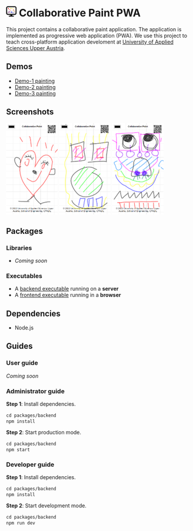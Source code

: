 # <img src="./packages/frontend/images/icon-any-128.png" style="width: 1em; height: 1em;"/> Collaborative Paint PWA

This project contains a collaborative paint application. The application is implemented as progressive web application (PWA). We use this project to teach cross-platform application develoment at [University of Applied Sciences Upper Austria](https://www.fh-ooe.at/).

## Demos

* [Demo-1 painting](https://iot.fh-wels.at/#paint/demo-1)
* [Demo-2 painting](https://iot.fh-wels.at/#paint/demo-2)
* [Demo-3 painting](https://iot.fh-wels.at/#paint/demo-3)

## Screenshots

<img src="./screenshots/screenshot-1.png" title="Screenshot 1" style="width: 10em;"/> <img src="./screenshots/screenshot-2.png" title="Screenshot 2" style="width: 10em;"/> <img src="./screenshots/screenshot-3.png" title="Screenshot 3" style="width: 10em;"/>

## Packages

### Libraries

* *Coming soon*

### Executables

* A [backend executable](./packages/backend/) running on a **server**
* A [frontend executable](./packages/frontend/) running in a **browser**

## Dependencies

* Node.js

## Guides

### User guide

*Coming soon*

### Administrator guide

**Step 1**: Install dependencies.

```
cd packages/backend
npm install
```

**Step 2**: Start production mode.

```
cd packages/backend
npm start
```

### Developer guide

**Step 1**: Install dependencies.

```
cd packages/backend
npm install
```

**Step 2**: Start development mode.

```
cd packages/backend
npm run dev
```

